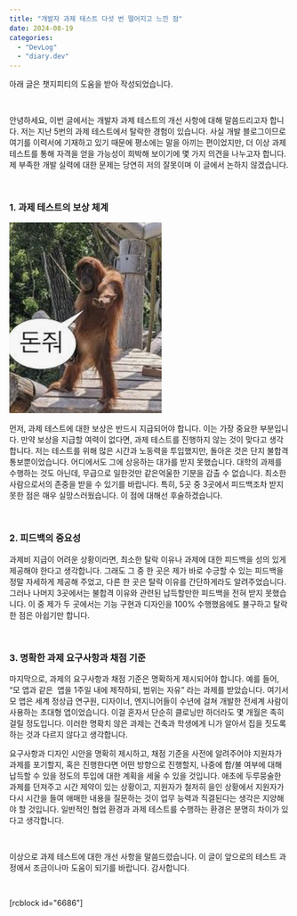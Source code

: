 ```yaml
---
title: "개발자 과제 테스트 다섯 번 떨어지고 느낀 점"
date: 2024-08-19
categories: 
  - "DevLog"
  - "diary.dev"
---
```


아래 글은 챗지피티의 도움을 받아 작성되었습니다.

<!--  ![](/assets/img/wp-content/uploads/2024/08/IMG_0648.jpeg) -->

 

안녕하세요, 이번 글에서는 개발자 과제 테스트의 개선 사항에 대해 말씀드리고자 합니다. 저는 지난 5번의 과제 테스트에서 탈락한 경험이 있습니다. 사실 개발 블로그이므로 여기를 이력서에 기재하고 있기 때문에 평소에는 말을 아끼는 편이었지만, 더 이상 과제 테스트를 통해 자격을 얻을 가능성이 희박해 보이기에 몇 가지 의견을 나누고자 합니다. 제 부족한 개발 실력에 대한 문제는 당연히 저의 잘못이며 이 글에서 논하지 않겠습니다.

 

### 1\. 과제 테스트의 보상 체계

![돈줘](./assets/img/wp-content/uploads/givememoney.png)

먼저, 과제 테스트에 대한 보상은 반드시 지급되어야 합니다. 이는 가장 중요한 부분입니다. 만약 보상을 지급할 여력이 없다면, 과제 테스트를 진행하지 않는 것이 맞다고 생각합니다. 저는 테스트를 위해 많은 시간과 노동력을 투입했지만, 돌아온 것은 단지 불합격 통보뿐이었습니다. 어디에서도 그에 상응하는 대가를 받지 못했습니다. 대학의 과제를 수행하는 것도 아닌데, 무급으로 일한것만 같은억울한 기분을 감출 수 없습니다. 최소한 사람으로서의 존중을 받을 수 있기를 바랍니다. 특히, 5곳 중 3곳에서 피드백조차 받지 못한 점은 매우 실망스러웠습니다. 이 점에 대해선 후술하겠습니다.

 

### 2\. 피드백의 중요성

과제비 지급이 어려운 상황이라면, 최소한 탈락 이유나 과제에 대한 피드백을 성의 있게 제공해야 한다고 생각합니다. 그래도 그 중 한 곳은 제가 바로 수긍할 수 있는 피드백을 정말 자세하게 제공해 주었고, 다른 한 곳은 탈락 이유를 간단하게라도 알려주었습니다. 그러나 나머지 3곳에서는 불합격 이유와 관련된 납득할만한 피드백을 전혀 받지 못했습니다. 이 중 제가 두 곳에서는 기능 구현과 디자인을 100% 수행했음에도 불구하고 탈락한 점은 아쉽기만 합니다.

 

### 3\. 명확한 과제 요구사항과 채점 기준

마지막으로, 과제의 요구사항과 채점 기준은 명확하게 제시되어야 합니다. 예를 들어, “모 앱과 같은  앱을 1주일 내에 제작하되, 범위는 자유” 라는 과제를 받았습니다. 여기서 모 앱은 세계 정상급 연구원, 디자이너, 엔지니어들이 수년에 걸쳐 개발한 전세계 사람이 사용하는 초대형 앱이었습니다. 이걸 혼자서 단순히 클로닝만 하더라도 몇 개월은 족히 걸릴 정도입니다. 이러한 명확치 않은 과제는 건축과 학생에게 니가 알아서 집을 짓도록 하는 것과 다르지 않다고 생각합니다.

요구사항과 디자인 시안을 명확히 제시하고, 채점 기준을 사전에 알려주어야 지원자가 과제를 포기할지, 혹은 진행한다면 어떤 방향으로 진행할지, 나중에 합/불 여부에 대해 납득할 수 있을 정도의 투입에 대한 계획을 세울 수 있을 것입니다. 애초에 두루뭉술한 과제를 던져주고 시간 제약이 있는 상황이고, 지원자가 철저히 을인 상황에서 지원자가 다시 시간을 들여 애매한 내용을 질문하는 것이 업무 능력과 직결된다는 생각은 지양해야 할 것입니다. 일반적인 협업 환경과 과제 테스트를 수행하는 환경은 분명히 차이가 있다고 생각합니다.

 

이상으로 과제 테스트에 대한 개선 사항을 말씀드렸습니다. 이 글이 앞으로의 테스트 과정에서 조금이나마 도움이 되기를 바랍니다. 감사합니다.

 

\[rcblock id="6686"\]
